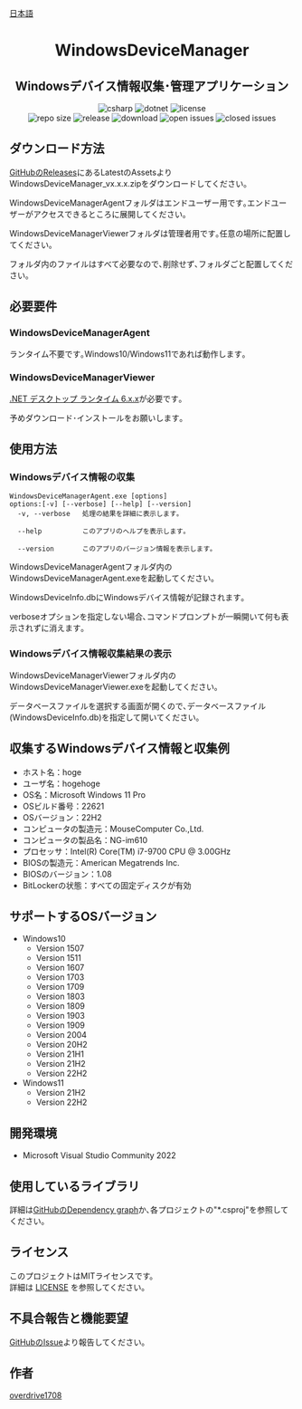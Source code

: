 [日本語](README.md)

<h1 align="center">
    WindowsDeviceManager
</h1>

<h2 align="center">
    Windowsデバイス情報収集･管理アプリケーション
</h2>

<div align="center">
    <img alt="csharp" src="https://img.shields.io/badge/csharp-blue.svg?style=plastic&logo=csharp">
    <img alt="dotnet" src="https://img.shields.io/badge/.NET-blue.svg?style=plastic&logo=dotnet">
    <img alt="license" src="https://img.shields.io/github/license/overdrive1708/WindowsDeviceManager?style=plastic">
    <br>
    <img alt="repo size" src="https://img.shields.io/github/repo-size/overdrive1708/WindowsDeviceManager?style=plastic&logo=github">
    <img alt="release" src="https://img.shields.io/github/release/overdrive1708/WindowsDeviceManager?style=plastic&logo=github">
    <img alt="download" src="https://img.shields.io/github/downloads/overdrive1708/WindowsDeviceManager/total?style=plastic&logo=github&color=brightgreen">
    <img alt="open issues" src="https://img.shields.io/github/issues-raw/overdrive1708/WindowsDeviceManager?style=plastic&logo=github&color=brightgreen">
    <img alt="closed issues" src="https://img.shields.io/github/issues-closed-raw/overdrive1708/WindowsDeviceManager?style=plastic&logo=github&color=brightgreen">
</div>

## ダウンロード方法
[GitHubのReleases](https://github.com/overdrive1708/WindowsDeviceManager/releases)にあるLatestのAssetsよりWindowsDeviceManager_vx.x.x.zipをダウンロードしてください｡

WindowsDeviceManagerAgentフォルダはエンドユーザー用です｡エンドユーザーがアクセスできるところに展開してください｡

WindowsDeviceManagerViewerフォルダは管理者用です｡任意の場所に配置してください｡

フォルダ内のファイルはすべて必要なので､削除せず､フォルダごと配置してください｡

## 必要要件

### WindowsDeviceManagerAgent

ランタイム不要です｡Windows10/Windows11であれば動作します｡

### WindowsDeviceManagerViewer

[.NET デスクトップ ランタイム 6.x.x](https://dotnet.microsoft.com/ja-jp/download/dotnet/6.0)が必要です｡

予めダウンロード･インストールをお願いします｡

## 使用方法

### Windowsデバイス情報の収集
```
WindowsDeviceManagerAgent.exe [options]
options:[-v] [--verbose] [--help] [--version]
  -v, --verbose   処理の結果を詳細に表示します｡

  --help          このアプリのヘルプを表示します｡

  --version       このアプリのバージョン情報を表示します｡
```
WindowsDeviceManagerAgentフォルダ内のWindowsDeviceManagerAgent.exeを起動してください｡

WindowsDeviceInfo.dbにWindowsデバイス情報が記録されます｡

verboseオプションを指定しない場合､コマンドプロンプトが一瞬開いて何も表示されずに消えます｡

### Windowsデバイス情報収集結果の表示

WindowsDeviceManagerViewerフォルダ内のWindowsDeviceManagerViewer.exeを起動してください｡

データベースファイルを選択する画面が開くので､データベースファイル(WindowsDeviceInfo.db)を指定して開いてください｡

## 収集するWindowsデバイス情報と収集例
- ホスト名：hoge
- ユーザ名：hogehoge
- OS名：Microsoft Windows 11 Pro
- OSビルド番号：22621
- OSバージョン：22H2
- コンピュータの製造元：MouseComputer Co.,Ltd.
- コンピュータの製品名：NG-im610
- プロセッサ：Intel(R) Core(TM) i7-9700 CPU @ 3.00GHz
- BIOSの製造元：American Megatrends Inc.
- BIOSのバージョン：1.08
- BitLockerの状態：すべての固定ディスクが有効

## サポートするOSバージョン
- Windows10
  - Version 1507
  - Version 1511
  - Version 1607
  - Version 1703
  - Version 1709
  - Version 1803
  - Version 1809
  - Version 1903
  - Version 1909
  - Version 2004
  - Version 20H2
  - Version 21H1
  - Version 21H2
  - Version 22H2
- Windows11
  - Version 21H2
  - Version 22H2

## 開発環境
- Microsoft Visual Studio Community 2022

## 使用しているライブラリ
詳細は[GitHubのDependency graph](https://github.com/overdrive1708/WindowsDeviceManager/network/dependencies)か､各プロジェクトの"*.csproj"を参照してください｡

## ライセンス
このプロジェクトはMITライセンスです。  
詳細は [LICENSE](LICENSE) を参照してください。

## 不具合報告と機能要望
[GitHubのIssue](https://github.com/overdrive1708/WindowsDeviceManager/issues/new/choose)より報告してください｡

## 作者
[overdrive1708](https://github.com/overdrive1708)
